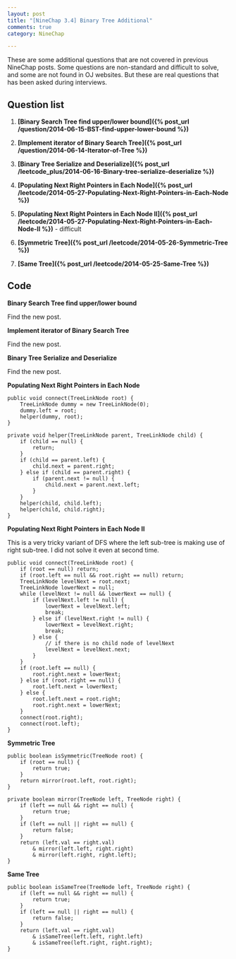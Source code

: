 ```yaml
---
layout: post
title: "[NineChap 3.4] Binary Tree Additional"
comments: true
category: NineChap

---
```



These are some additional questions that are not covered in previous NineChap posts. Some questions are non-standard and difficult to solve, and some are not found in OJ websites. But these are real questions that has been asked during interviews. 

## Question list

1. __[Binary Search Tree find upper/lower bound]({% post_url /question/2014-06-15-BST-find-upper-lower-bound %})__

1. __[Implement iterator of Binary Search Tree]({% post_url /question/2014-06-14-Iterator-of-Tree %})__

1. __[Binary Tree Serialize and Deserialize]({% post_url /leetcode_plus/2014-06-16-Binary-tree-serialize-deserialize %})__

1. __[Populating Next Right Pointers in Each Node]({% post_url /leetcode/2014-05-27-Populating-Next-Right-Pointers-in-Each-Node %})__

1. __[Populating Next Right Pointers in Each Node II]({% post_url /leetcode/2014-05-27-Populating-Next-Right-Pointers-in-Each-Node-II %})__ - difficult

1. __[Symmetric Tree]({% post_url /leetcode/2014-05-26-Symmetric-Tree %})__

1. __[Same Tree]({% post_url /leetcode/2014-05-25-Same-Tree %})__

## Code

__Binary Search Tree find upper/lower bound__

Find the new post.

__Implement iterator of Binary Search Tree__

Find the new post.

__Binary Tree Serialize and Deserialize__

Find the new post.

__Populating Next Right Pointers in Each Node__

    public void connect(TreeLinkNode root) {
		TreeLinkNode dummy = new TreeLinkNode(0);
		dummy.left = root;
		helper(dummy, root);
    }
	
	private void helper(TreeLinkNode parent, TreeLinkNode child) {
		if (child == null) {
			return;
		}
		if (child == parent.left) {
			child.next = parent.right;
		} else if (child == parent.right) {
			if (parent.next != null) {
				child.next = parent.next.left;
			}
		}
		helper(child, child.left);
		helper(child, child.right);
	}

__Populating Next Right Pointers in Each Node II__

This is a very tricky variant of DFS where the left sub-tree is making use of right sub-tree. I did not solve it even at second time. 

    public void connect(TreeLinkNode root) {
        if (root == null) return;
        if (root.left == null && root.right == null) return;
        TreeLinkNode levelNext = root.next;
        TreeLinkNode lowerNext = null;
        while (levelNext != null && lowerNext == null) {
            if (levelNext.left != null) {
                lowerNext = levelNext.left;
                break;
            } else if (levelNext.right != null) {
                lowerNext = levelNext.right;
                break;
            } else {
                // if there is no child node of levelNext
                levelNext = levelNext.next;
            }
        }
        if (root.left == null) {
            root.right.next = lowerNext;
        } else if (root.right == null) {
            root.left.next = lowerNext;
        } else {
            root.left.next = root.right;
            root.right.next = lowerNext;
        }
        connect(root.right);
        connect(root.left);
    }

__Symmetric Tree__

    public boolean isSymmetric(TreeNode root) {
        if (root == null) {
			return true;
		}
		return mirror(root.left, root.right);
    }
	
	private boolean mirror(TreeNode left, TreeNode right) {
		if (left == null && right == null) {
			return true;
		}
		if (left == null || right == null) {
			return false;
		}
		return (left.val == right.val) 
			& mirror(left.left, right.right)
			& mirror(left.right, right.left);
	}

__Same Tree__

    public boolean isSameTree(TreeNode left, TreeNode right) {
		if (left == null && right == null) {
			return true;
		}
		if (left == null || right == null) {
			return false;
		}
		return (left.val == right.val) 
			& isSameTree(left.left, right.left)
			& isSameTree(left.right, right.right);
	}

